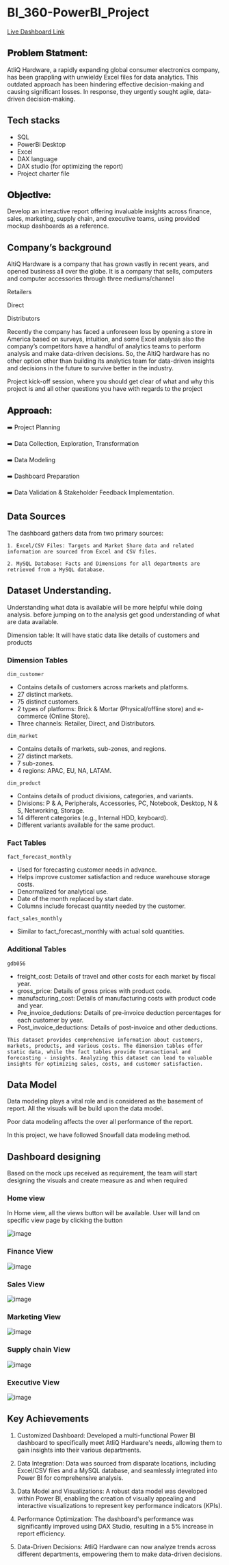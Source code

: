 # BI_360-PowerBI_Project

[Live Dashboard Link](https://app.powerbi.com/view?r=eyJrIjoiNDkwNTM4ZWMtODEwYy00ZjI1LTg5Y2UtMzlhNjI5YTY2MzNmIiwidCI6ImM2ZTU0OWIzLTVmNDUtNDAzMi1hYWU5LWQ0MjQ0ZGM1YjJjNCJ9)

## 𝐏𝐫𝐨𝐛𝐥𝐞𝐦 𝐒𝐭𝐚𝐭𝐦𝐞𝐧𝐭:
AtliQ Hardware, a rapidly expanding global consumer electronics company, has been grappling with unwieldy Excel files for data analytics. This outdated approach has been hindering effective decision-making and causing significant losses. In response, they urgently sought agile, data-driven decision-making.

## Tech stacks
* SQL
* PowerBi Desktop
* Excel
* DAX language
* DAX studio (for optimizing the report) 
* Project charter file


## 𝐎𝐛𝐣𝐞𝐜𝐭𝐢𝐯𝐞:
Develop an interactive report offering invaluable insights across finance, sales, marketing, supply chain, and executive teams, using provided mockup dashboards as a reference.

## Company’s background
AltiQ Hardware is a company that has grown vastly in recent years, and opened business all over the globe. It is a company that sells, computers and computer accessories through three mediums/channel

Retailers

Direct

Distributors

Recently the company has faced a unforeseen loss by opening a store in America based on surveys, intuition, and some Excel analysis also the company’s competitors have a handful of analytics teams to perform analysis and make data-driven decisions. So, the AltiQ hardware has no other option other than building its analytics team for data-driven insights and decisions in the future to survive better in the industry.

Project kick-off session, where you should get clear of what and why this project is and all other questions you have with regards to the project


## 𝐀𝐩𝐩𝐫𝐨𝐚𝐜𝐡:
➡️ Project Planning

➡️ Data Collection, Exploration, Transformation

➡️ Data Modeling

➡️ Dashboard Preparation

➡️ Data Validation & Stakeholder Feedback Implementation.


## Data Sources
The dashboard gathers data from two primary sources:

    1. Excel/CSV Files: Targets and Market Share data and related information are sourced from Excel and CSV files.

    2. MySQL Database: Facts and Dimensions for all departments are retrieved from a MySQL database.


## Dataset Understanding.
Understanding what data is available will be more helpful while doing analysis. before jumping on to the analysis get good understanding of what are data available.

Dimension table: It will have static data like details of customers and products

### Dimension Tables

`dim_customer`

  - Contains details of customers across markets and platforms.
  - 27 distinct markets.
  - 75 distinct customers.
  - 2 types of platforms: Brick & Mortar (Physical/offline store) and e-commerce (Online Store).
  - Three channels: Retailer, Direct, and Distributors.


`dim_market`

- Contains details of markets, sub-zones, and regions.
- 27 distinct markets.
- 7 sub-zones.
- 4 regions: APAC, EU, NA, LATAM.


`dim_product`

- Contains details of product divisions, categories, and variants.
- Divisions: P & A, Peripherals, Accessories, PC, Notebook, Desktop, N & S, Networking, Storage.
- 14 different categories (e.g., Internal HDD, keyboard).
- Different variants available for the same product.


### Fact Tables


`fact_forecast_monthly`

- Used for forecasting customer needs in advance.
- Helps improve customer satisfaction and reduce warehouse storage costs.
- Denormalized for analytical use.
- Date of the month replaced by start date.
- Columns include forecast quantity needed by the customer.

`fact_sales_monthly`

- Similar to fact_forecast_monthly with actual sold quantities.


### Additional Tables
`gdb056`

- freight_cost: Details of travel and other costs for each market by fiscal year.
- gross_price: Details of gross prices with product code.
- manufacturing_cost: Details of manufacturing costs with product code and year.
- Pre_invoice_dedutions: Details of pre-invoice deduction percentages for each customer by year.
- Post_invoice_deductions: Details of post-invoice and other deductions.

`This dataset provides comprehensive information about customers, markets, products, and various costs. The dimension tables offer static data, while the fact tables provide transactional and forecasting - insights. Analyzing this dataset can lead to valuable insights for optimizing sales, costs, and customer satisfaction.`



## Data Model
Data modeling plays a vital role and is considered as the basement of report. All the visuals will be build upon the data model.

Poor data modeling affects the over all performance of the report.

In this project, we have followed Snowfall data modeling method.

## Dashboard designing
Based on the mock ups received as requirement, the team will start designing the visuals and create measure as and when required

  ### Home view
  In Home view, all the views button will be available. User will land on specific view page by clicking the button
 
  ![image](https://github.com/manishhemnani06/Business-360-Brick-mortar-and-e-commerce-/assets/116347164/4761faab-7d68-415d-ae37-c88a0965dd80)
  
 ### Finance View

  ![image](https://github.com/manishhemnani06/Business-360-Brick-mortar-and-e-commerce-/assets/116347164/d8a0ba7b-8990-4d8a-8467-a0a778e5ddc5)

  
 ### Sales View
 
  ![image](https://github.com/manishhemnani06/Business-360-Brick-mortar-and-e-commerce-/assets/116347164/8bfa69cc-8f16-4b43-a649-4777c820ad97)


###  Marketing View

  ![image](https://github.com/manishhemnani06/Business-360-Brick-mortar-and-e-commerce-/assets/116347164/6d8155dc-ce4a-4d04-9a54-d39fb22598c0)

###  Supply chain View

![image](https://github.com/manishhemnani06/Business-360-Brick-mortar-and-e-commerce-/assets/116347164/3c4b88c3-ef05-4dc5-9a38-c8024fe3a04a)

  
###  Executive View

![image](https://github.com/manishhemnani06/Business-360-Brick-mortar-and-e-commerce-/assets/116347164/95453fb5-21c1-4b51-9750-935870099db3)


## Key Achievements
  1. Customized Dashboard: Developed a multi-functional Power BI dashboard to specifically meet AtliQ Hardware's needs, allowing them to gain insights into their various departments.

  2. Data Integration: Data was sourced from disparate locations, including Excel/CSV files and a MySQL database, and seamlessly integrated into Power BI for comprehensive analysis.

  3. Data Model and Visualizations: A robust data model was developed within Power BI, enabling the creation of visually appealing and interactive visualizations to represent key performance indicators (KPIs).

  4. Performance Optimization: The dashboard's performance was significantly improved using DAX Studio, resulting in a 5% increase in report efficiency.

  5. Data-Driven Decisions: AtliQ Hardware can now analyze trends across different departments, empowering them to make data-driven decisions.






